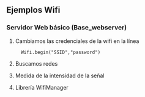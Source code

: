 ## Ejemplos Wifi

### Servidor Web básico (Base_webserver)

1. Cambiamos las credenciales de la wifi en la línea
   
   
         Wifi.begin("SSID","password")
   
1. Buscamos redes

1. Medida de la intensidad de la señal

1. Librería WifiManager

